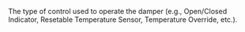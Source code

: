 The type of control used to operate the damper (e.g., Open/Closed Indicator, Resetable Temperature Sensor, Temperature Override, etc.).
